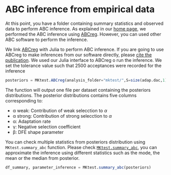 # ABC inference from empirical data

At this point, you have a folder containing summary statistics and observed data to perform ABC inference. As explained in our [home page](index.md), we performed the ABC inference using [ABCreg](https://github.com/molpopgen/ABCreg). However, you can used other ABC software to perform the inference.

We link [ABCreg](https://github.com/molpopgen/ABCreg) with Julia to perform ABC inference. If you are going to use ABCreg to make inferences from our software directly, please [cite the publication](https://doi.org/10.1186/1471-2156-10-35). We used our Julia interface to ABCreg o run the inference. We set the tolerance value such that 2500 acceptances were recorded for the inference

```julia
posteriors = MKtest.ABCreg(analysis_folder="mktest/",S=size(adap.dac,1),tol=0.025,abcreg="/home/jmurga/ABCreg/src/reg");
```
The function will output one file per dataset containing the posteriors distributions. The posterior distributions contains five columns corresponding to:
 - α weak: Contribution of weak selecction to $\alpha$
 - α strong: Contribution of strong selecction to $\alpha$
 - α: Adaptation rate
 - γ: Negative selection coefficient
 - β: DFE shape parameter

You can check multiple statistics from posteriors distribution using `MKtest.summary_abc` function. Please check [```MKtest.summary_abc```](@ref), you can approximate the inference using different statistics such as the mode, the mean or the median from posterior.

```julia
df_summary, parameter_inference = MKtest.summary_abc(posteriors)
```
